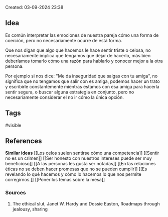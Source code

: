 Created: 03-09-2024 23:38

## <span class="pink"> **Idea** </span>
Es común interpretar las emociones de nuestra pareja cómo una forma de coerción, pero no necesariamente ocurre de está forma.

Que nos digan que algo que hacemos le hace sentir triste o celosa,  no necesariamente implica que tengamos que dejar de hacerlo, más bien deberíamos tomarlo cómo una razón para hablarlo y conocer mejor a la otra persona.

Por ejemplo si nos dice: "Me da inseguridad que salgas con tu amiga", no  significa que no tengamos que salir con es amiga, podemos hacer un trato y escribirle constantemente mientras estamos con esa amiga para hacerla sentir segura, o buscar alguna estrategia en conjunto, pero no necesariamente considerar el no ir cómo la única opción.

## <span class="orange"> **Tags**</span>
<span class="tag"> #visible</span> 

## <span class="green"> **References**</span>
<span class="blue"> **Similar ideas** </span>
[[Los celos suelen sentirse cómo una competencia]]
[[Sentir no es un crimen]]
[[Ser honesto con nuestros intereses puede ser muy beneficioso]]
[[A las personas les gusta ser notadas]]
[[En las relaciones éticas no se deben hacer promesas que no se pueden cumplir]]
[[Es revelando lo qué hacemos y cómo lo hacemos lo que nos permite corregirnos.]]
[[Poner los temas sobre la mesa]]

### <span class="purple"> **Sources**</span>
1. The ethical slut, Janet W. Hardy and Dossie Easton, Roadmaps  through jealousy,  sharing